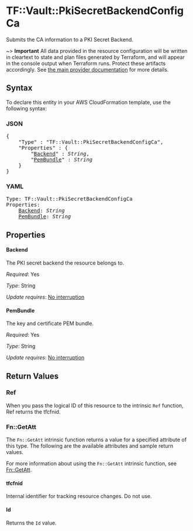 # TF::Vault::PkiSecretBackendConfigCa

Submits the CA information to a PKI Secret Backend.

~> **Important** All data provided in the resource configuration will be
written in cleartext to state and plan files generated by Terraform, and
will appear in the console output when Terraform runs. Protect these
artifacts accordingly. See
[the main provider documentation](../index.html)
for more details.

## Syntax

To declare this entity in your AWS CloudFormation template, use the following syntax:

### JSON

<pre>
{
    "Type" : "TF::Vault::PkiSecretBackendConfigCa",
    "Properties" : {
        "<a href="#backend" title="Backend">Backend</a>" : <i>String</i>,
        "<a href="#pembundle" title="PemBundle">PemBundle</a>" : <i>String</i>
    }
}
</pre>

### YAML

<pre>
Type: TF::Vault::PkiSecretBackendConfigCa
Properties:
    <a href="#backend" title="Backend">Backend</a>: <i>String</i>
    <a href="#pembundle" title="PemBundle">PemBundle</a>: <i>String</i>
</pre>

## Properties

#### Backend

The PKI secret backend the resource belongs to.

_Required_: Yes

_Type_: String

_Update requires_: [No interruption](https://docs.aws.amazon.com/AWSCloudFormation/latest/UserGuide/using-cfn-updating-stacks-update-behaviors.html#update-no-interrupt)

#### PemBundle

The key and certificate PEM bundle.

_Required_: Yes

_Type_: String

_Update requires_: [No interruption](https://docs.aws.amazon.com/AWSCloudFormation/latest/UserGuide/using-cfn-updating-stacks-update-behaviors.html#update-no-interrupt)

## Return Values

### Ref

When you pass the logical ID of this resource to the intrinsic `Ref` function, Ref returns the tfcfnid.

### Fn::GetAtt

The `Fn::GetAtt` intrinsic function returns a value for a specified attribute of this type. The following are the available attributes and sample return values.

For more information about using the `Fn::GetAtt` intrinsic function, see [Fn::GetAtt](https://docs.aws.amazon.com/AWSCloudFormation/latest/UserGuide/intrinsic-function-reference-getatt.html).

#### tfcfnid

Internal identifier for tracking resource changes. Do not use.

#### Id

Returns the <code>Id</code> value.

